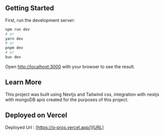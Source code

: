 ## Getting Started

First, run the development server:

```bash
npm run dev
# or
yarn dev
# or
pnpm dev
# or
bun dev
```

Open [http://localhost:3000](http://localhost:3000) with your browser to see the result.

## Learn More
This project was built using Nextjs and Tailwind css, integration with nestjs with mongoDB apis created for the purposes of this project.

## Deployed on Vercel

Deployed Url : [https://q-pros.vercel.app/](URL)
